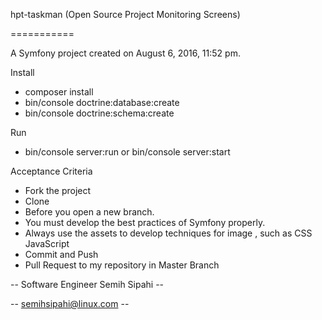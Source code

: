 hpt-taskman (Open Source Project Monitoring Screens)

===========

A Symfony project created on August 6, 2016, 11:52 pm.

Install

- composer install
- bin/console doctrine:database:create
- bin/console doctrine:schema:create


Run

- bin/console server:run or bin/console server:start


Acceptance Criteria

- Fork the project
- Clone
- Before you open a new branch.
- You must develop the best practices of Symfony properly.
- Always use the assets to develop techniques for image , such as CSS JavaScript
- Commit and Push
- Pull Request to my repository in Master Branch


-- Software Engineer Semih Sipahi --

-- semihsipahi@linux.com --

